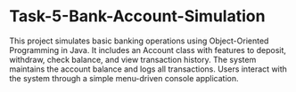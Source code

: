 # Task-5-Bank-Account-Simulation
This project simulates basic banking operations using Object-Oriented Programming in Java. It includes an Account class with features to deposit, withdraw, check balance, and view transaction history. The system maintains the account balance and logs all transactions. Users interact with the system through a simple menu-driven console application.
